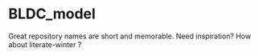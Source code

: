 # BLDC_model
Great repository names are short and memorable. Need inspiration? How about literate-winter ?
